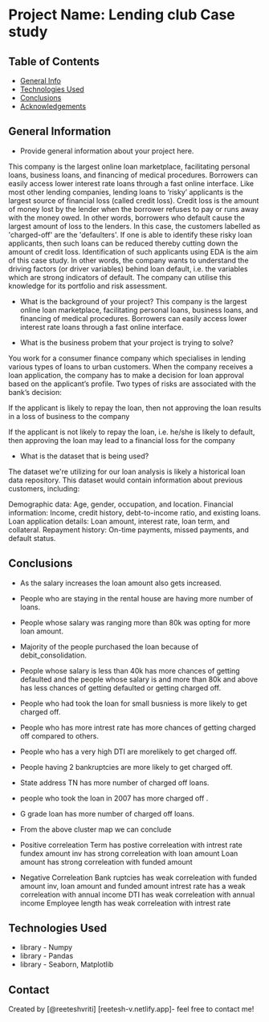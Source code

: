 # Project Name: Lending club Case study
> 

## Table of Contents
* [General Info](#general-information)
* [Technologies Used](#technologies-used)
* [Conclusions](#conclusions)
* [Acknowledgements](#acknowledgements)

<!-- You can include any other section that is pertinent to your problem -->

## General Information
- Provide general information about your project here.

This company is the largest online loan marketplace, facilitating personal loans, business loans, and financing of medical procedures. Borrowers can easily access lower interest rate loans through a fast online interface. 
Like most other lending companies, lending loans to ‘risky’ applicants is the largest source of financial loss (called credit loss). Credit loss is the amount of money lost by the lender when the borrower refuses to pay or runs away with the money owed. In other words, borrowers who default cause the largest amount of loss to the lenders. In this case, the customers labelled as 'charged-off' are the 'defaulters'. 
If one is able to identify these risky loan applicants, then such loans can be reduced thereby cutting down the amount of credit loss. Identification of such applicants using EDA is the aim of this case study.
In other words, the company wants to understand the driving factors (or driver variables) behind loan default, i.e. the variables which are strong indicators of default.  The company can utilise this knowledge for its portfolio and risk assessment. 

- What is the background of your project?
This company is the largest online loan marketplace, facilitating personal loans, business loans, and financing of medical procedures. Borrowers can easily access lower interest rate loans through a fast online interface. 

- What is the business probem that your project is trying to solve?

You work for a consumer finance company which specialises in lending various types of loans to urban customers. When the company receives a loan application, the company has to make a decision for loan approval based on the applicant’s profile. Two types of risks are associated with the bank’s decision:

If the applicant is likely to repay the loan, then not approving the loan results in a loss of business to the company

If the applicant is not likely to repay the loan, i.e. he/she is likely to default, then approving the loan may lead to a financial loss for the company

- What is the dataset that is being used?

The dataset we're utilizing for our loan analysis is likely a historical loan data repository. This dataset would contain information about previous customers, including:

Demographic data: Age, gender, occupation, and location.
Financial information: Income, credit history, debt-to-income ratio, and existing loans.
Loan application details: Loan amount, interest rate, loan term, and collateral.
Repayment history: On-time payments, missed payments, and default status.


<!-- You don't have to answer all the questions - just the ones relevant to your project. -->

## Conclusions
- As the salary increases the loan amount also gets increased.
- People who are staying in the rental house are having more number of loans.
- People whose salary was ranging more than 80k was opting for more loan amount.
- Majority of the people purchased the loan because of debit_consolidation.
- People whose salary is less than 40k has more chances of getting defaulted and the people whose salary is and more than 80k and above has less chances of getting defaulted or getting charged off.
- People who had took the loan for small busniess is more likely to get charged off.
- People who has more intrest rate has more chances of getting charged off compared to others.
- People who has a very high DTI are morelikely to get charged off.
- People having 2 bankruptcies are more likely to get charged off.
- State address TN has more number of charged off loans.
- people who took the loan in 2007 has more charged off .
- G grade loan has more number of charged off loans. 


- From the above cluster map we can conclude
- Positive correleation
Term has postive correleation with intrest rate
fundex amount inv has strong correleation with loan amount
Loan amount has strong correleation with funded amount
- Negative Correleation
Bank ruptcies has weak correleation with funded amount inv, loan amount and funded amount
intrest rate has a weak correleation with annual income
DTI has weak correleation with annual income
Employee length has weak correleation with intrest rate

 

<!-- You don't have to answer all the questions - just the ones relevant to your project. -->


## Technologies Used
- library - Numpy
- library - Pandas
- library - Seaborn, Matplotlib



## Contact
Created by [@reeteshvriti] [reetesh-v.netlify.app]- feel free to contact me!


<!-- Optional -->
<!-- ## License -->
<!-- This project is open source and available under the [... License](). -->

<!-- You don't have to include all sections - just the one's relevant to your project -->